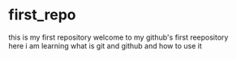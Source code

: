 # first_repo
this is my first repository
welcome to my github's first reepository 
<br>
here i am learning what is git and github and how to use it
